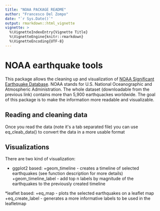 ```yaml
---
title: "NOAA PACKAGE README"
author: "Francesco Del Zompo"
date: "`r Sys.Date()`"
output: rmarkdown::html_vignette
vignette: >
  %\VignetteIndexEntry{Vignette Title}
  %\VignetteEngine{knitr::rmarkdown}
  %\VignetteEncoding{UTF-8}
---
```


# NOAA earthquake tools

This package allows the cleaning up and visualization of [NOAA Significant Earthquake Database](https://www.ngdc.noaa.gov/nndc/struts/form?t=101650&s=1&d=1). NOAA stands for U.S. National Oceanographic and Atmospheric Administration. The whole dataset (downloadable from the previous link) contains more than 5,900 earthquackes worldwide. The goal of this package is to make the information more readable and visualizable.

## Reading and cleaning data
Once you read the data (note it's a tab separated file) you can use eq_cleab_data() to convert the data in a more usable format

## Visualizations
There are two kind of visualization:
* ggplot2 based:
  +geom_timeline - creates a timeline of selected earthquakes (see function description for more details)
  +geom_timeline_label - add top n labels by magnitude of the earthquakes to the previously created timeline
  
*leaflet based:
  +eq_map - plots the selected earthquakes on a leaflet map
  +eq_create_label - generates a more informative labels to be used in the leafletmap 
